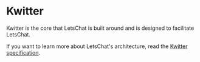 # Kwitter

Kwitter is the core that LetsChat is built around and is designed to facilitate LetsChat.

If you want to learn more about LetsChat's architecture, read the <a href="https://github.com/Project-LetsChat/LetsChat/wiki/Kwitter-Base-Specification./">Kwitter specification</a>.
